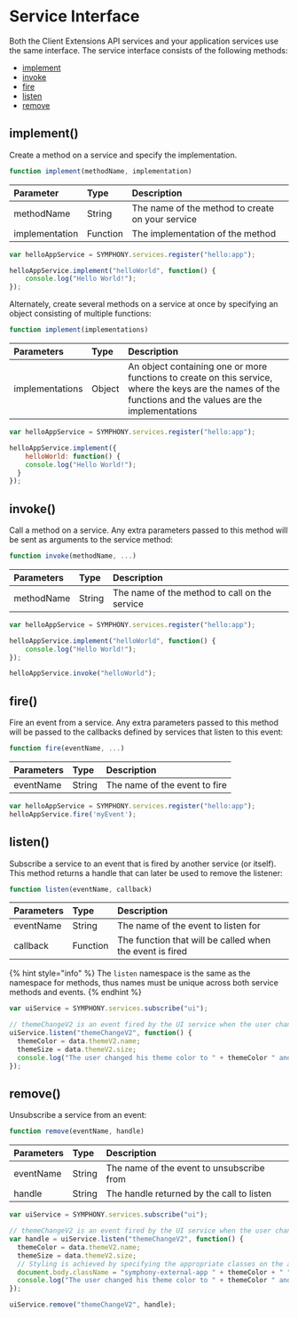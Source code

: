 # Service Interface

Both the Client Extensions API services and your application services use the same interface. The service interface consists of the following methods:

* [implement](service-interface.md#implement)
* [invoke](service-interface.md#invoke)
* [fire](service-interface.md#fire)
* [listen](service-interface.md#listen)
* [remove](service-interface.md#remove)

## implement\(\)

Create a method on a service and specify the implementation.

```javascript
function implement(methodName, implementation)
```

| Parameter | Type | Description |
| :--- | :--- | :--- |
| methodName | String | The name of the method to create on your service |
| implementation | Function | The implementation of the method |

```javascript
var helloAppService = SYMPHONY.services.register("hello:app");

helloAppService.implement("helloWorld", function() {
	console.log("Hello World!");
});
```

Alternately, create several methods on a service at once by specifying an object consisting of multiple functions:

```javascript
function implement(implementations)
```

| Parameters | Type | Description |
| :--- | :--- | :--- |
| implementations | Object | An object containing one or more functions to create on this service, where the keys are the names of the functions and the values are the implementations |

```javascript
var helloAppService = SYMPHONY.services.register("hello:app");

helloAppService.implement({
	helloWorld: function() {
  	console.log("Hello World!");
  }
});
```

## invoke\(\)

Call a method on a service. Any extra parameters passed to this method will be sent as arguments to the service method:

```javascript
function invoke(methodName, ...)
```

| Parameters | Type | Description |
| :--- | :--- | :--- |
| methodName | String | The name of the method to call on the service |

```javascript
var helloAppService = SYMPHONY.services.register("hello:app");

helloAppService.implement("helloWorld", function() {
	console.log("Hello World!");
});

helloAppService.invoke("helloWorld");
```

## fire\(\)

Fire an event from a service. Any extra parameters passed to this method will be passed to the callbacks defined by services that listen to this event:

```javascript
function fire(eventName, ...)
```

| Parameters | Type | Description |
| :--- | :--- | :--- |
| eventName | String | The name of the event to fire |

```javascript
var helloAppService = SYMPHONY.services.register("hello:app");
helloAppService.fire('myEvent');
```

## listen\(\)

Subscribe a service to an event that is fired by another service \(or itself\). This method returns a handle that can later be used to remove the listener:

```javascript
function listen(eventName, callback)
```

| Parameters | Type | Description |
| :--- | :--- | :--- |
| eventName | String | The name of the event to listen for |
| callback | Function | The function that will be called when the event is fired |

{% hint style="info" %}
The `listen` namespace is the same as the namespace for methods, thus names must be unique across both service methods and events.
{% endhint %}

```javascript
var uiService = SYMPHONY.services.subscribe("ui");

// themeChangeV2 is an event fired by the UI service when the user changes his theme or font. The themeV2 object which contains the theme name and font size is also passed along with the event.
uiService.listen("themeChangeV2", function() {
  themeColor = data.themeV2.name;
  themeSize = data.themeV2.size;
  console.log("The user changed his theme color to " + themeColor " and font size to " + themeSize ".");
});
```

## remove\(\)

Unsubscribe a service from an event:

```javascript
function remove(eventName, handle)
```

| Parameters | Type | Description |
| :--- | :--- | :--- |
| eventName | String | The name of the event to unsubscribe from |
| handle | String | The handle returned by the call to listen |

```javascript
var uiService = SYMPHONY.services.subscribe("ui");

// themeChangeV2 is an event fired by the UI service when the user changes his theme or font. The themeV2 object which contains the theme name and font size is also passed along with the event.
var handle = uiService.listen("themeChangeV2", function() {
  themeColor = data.themeV2.name;
  themeSize = data.themeV2.size;
  // Styling is achieved by specifying the appropriate classes on the app module's body element.
  document.body.className = "symphony-external-app " + themeColor + " " + themeSize;
  console.log("The user changed his theme color to " + themeColor " and font size to " + themeSize ".");
});

uiService.remove("themeChangeV2", handle);
```


